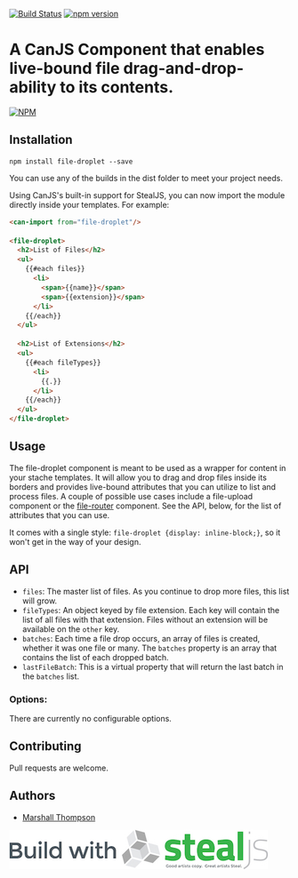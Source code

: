 [![Build Status](https://travis-ci.org/marshallswain/file-droplet.svg?branch=master)](https://travis-ci.org/marshallswain/file-droplet)
[![npm version](https://badge.fury.io/js/file-droplet.svg)](https://badge.fury.io/js/file-droplet)

# A CanJS Component that enables live-bound file drag-and-drop-ability to its contents.

[![NPM](https://nodei.co/npm/file-droplet.png?downloads=true&downloadRank=true&stars=true)](https://nodei.co/npm/file-droplet/)

## Installation
```
npm install file-droplet --save
```

You can use any of the builds in the dist folder to meet your project needs.

Using CanJS's built-in support for StealJS, you can now import the module directly inside your templates.  For example:
```html
<can-import from="file-droplet"/>

<file-droplet>
  <h2>List of Files</h2>
  <ul>
    {{#each files}}
      <li>
        <span>{{name}}</span>
        <span>{{extension}}</span>
      </li>
    {{/each}}
  </ul>

  <h2>List of Extensions</h2>
  <ul>
    {{#each fileTypes}}
      <li>
        {{.}}
      </li>
    {{/each}}
  </ul>
</file-droplet>
```

## Usage
The file-droplet component is meant to be used as a wrapper for content in your stache templates.  It will allow you to drag and drop files inside its borders and provides live-bound attributes that you can utilize to list and process files.  A couple of possible use cases include a file-upload component or the [file-router](https://www.npmjs.com/package/file-router) component.  See the API, below, for the list of attributes that you can use.

It comes with a single style: `file-droplet {display: inline-block;}`, so it won't get in the way of your design.

## API

- `files`: The master list of files.  As you continue to drop more files, this list will grow.
- `fileTypes`: An object keyed by file extension.  Each key will contain the list of all files with that extension.  Files without an extension will be available on the `other` key.
- `batches`: Each time a file drop occurs, an array of files is created, whether it was one file or many.  The `batches` property is an array that contains the list of each dropped batch.
- `lastFileBatch`: This is a virtual property that will return the last batch in the `batches` list.


### Options:

There are currently no configurable options.


## Contributing
Pull requests are welcome.

## Authors

- [Marshall Thompson](https://github.com/marshallswain)

[![Built with StealJS](./dist/build-with-stealjs.jpg)](http://StealJS.com)

